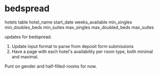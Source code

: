 bedspread
=======================

hotels table
hotel_name start_date weeks_available min_singles min_doubles_beds min_suites max_singles max_doubled_beds max_suites

updates for bedspread.

1. Update input format to parse from deposit form submissions
2. Have a page with each hotel's availability per room type, both minimal and maximal.

Punt on gender and half-filled-rooms for now.
